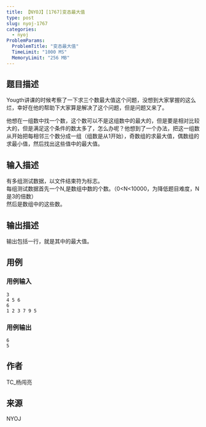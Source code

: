 ```yaml
---
title: 【NYOJ】[1767]变态最大值
type: post
slug: nyoj-1767
categories:
  - nyoj
ProblemParams:
  ProblemTitle: "变态最大值"
  TimeLimit: "1000 MS"
  MemoryLimit: "256 MB"
---
```


## 题目描述

<p>Yougth讲课的时候考察了一下求三个数最大值这个问题，没想到大家掌握的这么烂，幸好在他的帮助下大家算是解决了这个问题，但是问题又来了。</p>
<p>他想在一组数中找一个数，这个数可以不是这组数中的最大的，但是要是相对比较大的，但是满足这个条件的数太多了，怎么办呢？他想到了一个办法，把这一组数从开始把每相邻三个数分成一组（组数是从1开始），奇数组的求最大值，偶数组的求最小值，然后找出这些值中的最大值。</p>

## 输入描述

有多组测试数据，以文件结束符为标志。  
每组测试数据首先一个N,是数组中数的个数。（0<N<10000，为降低题目难度，N是3的倍数）  
然后是数组中的这些数。

## 输出描述

输出包括一行，就是其中的最大值。

## 用例

### 用例输入

```
3
4 5 6
6
1 2 3 7 9 5

```  

### 用例输出

```
6
5
```

## 作者

TC\_杨闯亮

## 来源

NYOJ

